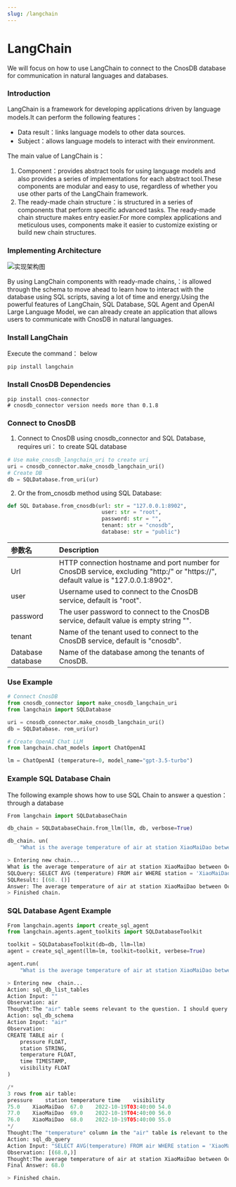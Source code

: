 ```yaml
---
slug: /langchain
---
```


# LangChain

We will focus on how to use LangChain to connect to the CnosDB database for communication in natural languages and databases.

### Introduction

LangChain is a framework for developing applications driven by language models.It can perform the following features：

- Data result：links language models to other data sources.
- Subject：allows language models to interact with their environment.

The main value of LangChain is：

1. Component：provides abstract tools for using language models and also provides a series of implementations for each abstract tool.These components are modular and easy to use, regardless of whether you use other parts of the LangChain framework.
2. The ready-made chain structure：is structured in a series of components that perform specific advanced tasks.
   The ready-made chain structure makes entry easier.For more complex applications and meticulous uses, components make it easier to customize existing or build new chain structures.

### Implementing Architecture

![实现架构图](/img/Langchain.png)

By using LangChain components with ready-made chains,：is allowed through the schema to move ahead to learn how to interact with the database using SQL scripts, saving a lot of time and energy.Using the powerful features of LangChain, SQL Database, SQL Agent and OpenAI Large Language Model, we can already create an application that allows users to communicate with CnosDB in natural languages.

### Install LangChain

Execute the command： below

```shell
pip install langchain
```

### Install CnosDB Dependencies

```shell
pip install cnos-connector
# cnosdb_connector version needs more than 0.1.8
```

### Connect to CnosDB

1. Connect to CnosDB using cnosdb_connector and SQL Database, requires uri： to create SQL database

```python
# Use make_cnosdb_langchain_uri to create uri
uri = cnosdb_connector.make_cnosdb_langchain_uri()
# Create DB
db = SQLDatabase.from_uri(ur)
```

2. Or the from_cnosdb method using SQL Database:

```python
def SQL Database.from_cnosdb(url: str = "127.0.0.1:8902",
                              user: str = "root",
                              password: str = "",
                              tenant: str = "cnosdb",
                              database: str = "public")
```

| 参数名               | Description                                                                                                                         |
| :---------------- | :---------------------------------------------------------------------------------------------------------------------------------- |
| Url               | HTTP connection hostname and port number for CnosDB service, excluding "http\:/" or "https\://", default value is "127.0.0.1:8902". |
| user              | Username used to connect to the CnosDB service, default is "root".                                                                  |
| password          | The user password to connect to the CnosDB service, default value is empty string "".                                               |
| tenant            | Name of the tenant used to connect to the CnosDB service, default is "cnosdb".                                                      |
| Database database | Name of the database among the tenants of CnosDB.                                                                                   |

### Use Example

```python
# Connect CnosDB
from cnosdb_connector import make_cnosdb_langchain_uri
from langchain import SQLDatabase

uri = cnosdb_connector.make_cnosdb_langchain_uri()
db = SQLDatabase. rom_uri(ur)

# Create OpenAI Chat LLM
from langchain.chat_models import ChatOpenAI

lm = ChatOpenAI (temperature=0, model_name="gpt-3.5-turbo")
```

### Example SQL Database Chain

The following example shows how to use SQL Chain to answer a question： through a database

```python
From langchain import SQLDatabaseChain

db_chain = SQLDatabaseChain.from_llm(llm, db, verbose=True)

db_chain. un(
    "What is the average temperature of air at station XiaoMaiDao between October 19, 2022 and October 20, 2022?

```

```python
> Entering new chain...
What is the average temperature of air at station XiaoMaiDao between October 19, 2022 and Occasional 20, 2022?
SQLQuery: SELECT AVG (temperature) FROM air WHERE station = 'XiaoMaiDao' and time >= '2022-10' and time < '2022-10-20'
SQLResult: [(68. ()]
Answer: The average temperature of air at station XiaoMaiDao between October 19, 2022 and October 20, 2022 is 68.0.
> Finished chain.
```

### SQL Database Agent Example

```python
From langchain.agents import create_sql_agent
from langchain.agents.agent_toolkits import SQLDatabaseToolkit

toolkit = SQLDatabaseToolkit(db=db, llm=llm)
agent = create_sql_agent(llm=lm, toolkit=toolkit, verbese=True)
```

```python
agent.run(
    "What is the average temperature of air at station XiaoMaiDao between October 19, 2022 and Occasion 20, 2022?"

```

```python
> Entering new  chain...
Action: sql_db_list_tables
Action Input: ""
Observation: air
Thought:The "air" table seems relevant to the question. I should query the schema of the "air" table to see what columns are available.
Action: sql_db_schema
Action Input: "air"
Observation: 
CREATE TABLE air (
	pressure FLOAT, 
	station STRING, 
	temperature FLOAT, 
	time TIMESTAMP, 
	visibility FLOAT
)

/*
3 rows from air table:
pressure	station	temperature	time	visibility
75.0	XiaoMaiDao	67.0	2022-10-19T03:40:00	54.0
77.0	XiaoMaiDao	69.0	2022-10-19T04:40:00	56.0
76.0	XiaoMaiDao	68.0	2022-10-19T05:40:00	55.0
*/
Thought:The "temperature" column in the "air" table is relevant to the question. I can query the average temperature between the specified dates.
Action: sql_db_query
Action Input: "SELECT AVG(temperature) FROM air WHERE station = 'XiaoMaiDao' AND time >= '2022-10-19' AND time <= '2022-10-20'"
Observation: [(68.0,)]
Thought:The average temperature of air at station XiaoMaiDao between October 19, 2022 and October 20, 2022 is 68.0. 
Final Answer: 68.0

> Finished chain.
```
